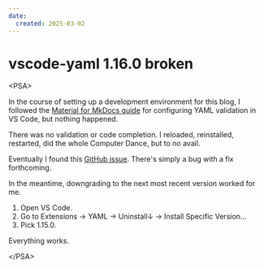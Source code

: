 ```yaml
---
date:
  created: 2025-03-02
---
```


# vscode-yaml 1.16.0 broken

&lt;PSA>

In the course of setting up a development environment for this blog, I followed
the [Material for MkDocs guide](https://squidfunk.github.io/mkdocs-material/creating-your-site/#minimal-configuration)
for configuring YAML validation in  VS Code, but nothing happened.

There was no validation or code completion. I reloaded, reinstalled, restarted,
did the whole Computer Dance, but to no avail.

Eventually I found this [GitHub issue](https://github.com/redhat-developer/vscode-yaml/issues/1100).
There's simply a bug with a fix forthcoming. 

In the meantime, downgrading to the next most recent version worked for me.

1. Open VS Code.
2. Go to Extensions &#8594; YAML &#8594; Uninstall&#8595; &#8594; Install Specific Version...
3. Pick 1.15.0.

Everything works.

&lt;/PSA\>
